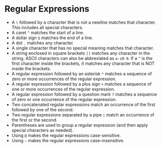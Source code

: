 # Regular Expressions
- A `\` followed by a character that is not a newline matches that character. This includes all special characters.
- A caret `^` matches the start of a line.
- A dollar sign `$` matches the end of a line.
- A dot `.` matches any character.
- A single character that has no special meaning matches that character.
- A string enclosed in square brackets `[]` matches any character in the string. ASCII characters can also be abbreviated as `a-z0-9`. If a `^` is the first character inside the brackets, it matches any character that is NOT inside the brackets.
- A regular expression followed by an asterisk `*` matches a sequence of zero or more occurrences of the regular expression.
- A regular expression followed by a plus sign `+` matches a sequence of one or more occurrences of the regular expression.
- A regular expression followed by a question mark `?` matches a sequence of zero or one occurrence of the regular expression.
- Two concatenated regular expressions match an occurrence of the first followed by one of the second.
- Two regular expressions separated by a pipe `|` match an occurrence of the first or the second.
- Parentheses are used to group a regular expression (and then apply special characters as needed).
- Using `@` makes the regular expressions case-sensitive.
- Using `~` makes the regular expressions case-insensitive.